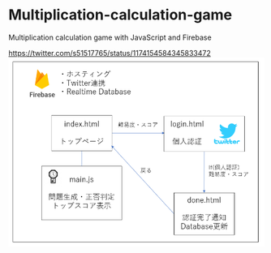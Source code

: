 # Multiplication-calculation-game
Multiplication calculation game with JavaScript and Firebase

https://twitter.com/s51517765/status/1174154584345833472
<img src="https://github.com/s51517765/Multiplication-calculation-game/blob/master/%E3%82%B3%E3%83%9F%E3%83%A5%E3%83%8B%E3%82%B1%E3%83%BC%E3%82%B7%E3%83%A7%E3%83%B3%E5%9B%B3.PNG" alt="comunication.pic" >
